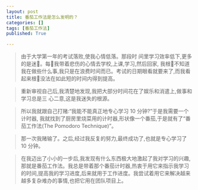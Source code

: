 ```yaml
---
layout: post
title: 番茄工作法是怎么发明的？
categories: []
tags: [番茄工作法]
published: True

---
```


> 由于大学第一年的考试落败,使我心情低落。那段时 间里学习效率低下,更多的是迷􏰃。每􏰄我带着悲伤的心情去学校,上课,学习,然后回家, 我根􏰀不知道我在做些什么事,我只是在浪费时间而已。考试的日期眼看就要来了,而我看 起来根􏰀没法在如此短的时间内得到提高。

> 重新审视自己后,我清楚地发现,我把大部分时间花在了娱乐和消遣上,做事和学习总是三 心二意,这是我迷失的根源。

> 所以我就跟自己打赌:“我能不能真正地专心学习 10 分钟?”于是我需要一个计时器, 我就找到了厨房里烧菜用的计时器,形状像一个番茄,于是就有了“番茄工作法(The Pomodoro Technique)”。

> 那一次我赌输了。之后,经过我反复的努力,最终成功了,也就是专心学习了 10 分钟。

> 在我迈出了小小的一步后,我发现有什么东西极大地激起了我对学习的兴趣,那就是番茄工作法。我总是带着那个番茄计时器,热衷于用它来指示我学习的时间,提高我的学习进度,后来就用于工作进度。我尝试着用它来解决越来越多复杂难办的事情,也把它用在团队项目上。